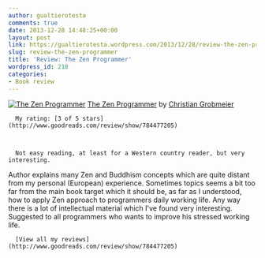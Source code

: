 ```yaml
---
author: gualtierotesta
comments: true
date: 2013-12-28 14:48:25+00:00
layout: post
link: https://gualtierotesta.wordpress.com/2013/12/28/review-the-zen-programmer/
slug: review-the-zen-programmer
title: 'Review: The Zen Programmer'
wordpress_id: 218
categories:
- Book review
---
```


[![The Zen Programmer](/assets/nocover/111x148.png)](http://www.goodreads.com/book/show/18988962)
      [The Zen Programmer](http://www.goodreads.com/book/show/18988962) by [Christian Grobmeier](http://www.goodreads.com/author/show/7438731)  

      My rating: [3 of 5 stars](http://www.goodreads.com/review/show/784477205)
        
  

      Not easy reading, at least for a Western country reader, but very interesting.
Author explains many Zen and Buddhism concepts which are quite distant from my personal (European) experience.
Sometimes topics seems a bit too far from the main book target which it should be, as far as I understood, how to apply Zen approach to programmers daily working life.
Any way there is a lot of intellectual material which I've found very interesting.
Suggested to all programmers who wants to improve his stressed working life.

        
  

      [View all my reviews](http://www.goodreads.com/review/show/784477205)
